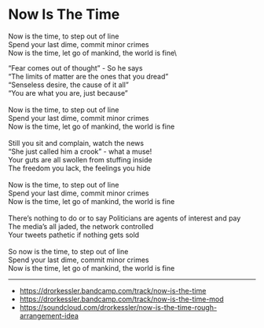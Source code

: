 # Now Is The Time

Now is the time, to step out of line\
Spend your last dime, commit minor crimes\
Now is the time, let go of mankind, the world is fine\

“Fear comes out of thought” - So he says\
“The limits of matter are the ones that you dread”\
“Senseless desire, the cause of it all”\
“You are what you are, just because”\
\
Now is the time, to step out of line\
Spend your last dime, commit minor crimes\
Now is the time, let go of mankind, the world is fine\
\
Still you sit and complain, watch the news\
“She just called him a crook” - what a muse!\
Your guts are all swollen from stuffing inside\
The freedom you lack, the feelings you hide\
\
Now is the time, to step out of line\
Spend your last dime, commit minor crimes\
Now is the time, let go of mankind, the world is fine\
\
There’s nothing to do or to say
Politicians are agents of interest and pay\
The media’s all jaded, the network controlled\
Your tweets pathetic if nothing gets sold\
\
So now is the time, to step out of line\
Spend your last dime, commit minor crimes\
Now is the time, let go of mankind, the world is fine

---
- https://drorkessler.bandcamp.com/track/now-is-the-time
- https://drorkessler.bandcamp.com/track/now-is-the-time-mod
- https://soundcloud.com/drorkessler/now-is-the-time-rough-arrangement-idea
